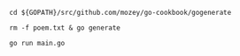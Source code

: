 
    cd ${GOPATH}/src/github.com/mozey/go-cookbook/gogenerate
    
    rm -f poem.txt & go generate
    
    go run main.go